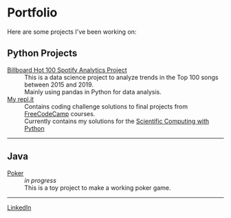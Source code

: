 # Portfolio
Here are some projects I've been working on: 

## Python Projects

<dl>
  <dt> <a href="https://mrrufs.github.io/Hot_100">Billboard Hot 100 Spotify Analytics Project</a> </dt>
  <dd>This is a data science project to analyze trends in the Top 100 songs between 2015 and 2019. 
  <br>Mainly using pandas in Python for data analysis.</dd>
  <dt> <a href="https://repl.it/@mrrufs">My repl.it</a> </dt>
  <dd> Contains coding challenge solutions to final projects from <a href="https://www.freecodecamp.org/">FreeCodeCamp</a> courses. 
  <br>Currently contains my solutions for the <a href = "https://www.freecodecamp.org/learn/scientific-computing-with-python/#scientific-computing-with-python-projects">Scientific Computing with Python</a> </dd>
</dl>

---

## Java

<dl> 
  <dt><a href="https://github.com/mrrufs/Poker">Poker</a></dt>
  <dd><i>in progress</i>
  <br>This is a toy project to make a working poker game. 
<br></dd>
</dl>

---

[LinkedIn](https://www.linkedin.com/in/rdramanathan/) 
